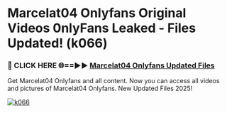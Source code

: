 # Marcelat04 Onlyfans Original Videos 0nlyFans Leaked - Files Updated! (k066)

<h3>🔴 CLICK HERE 🌐==►► <a href="https://tinyurl.com/ehrbuxhb" rel="nofollow">Marcelat04 Onlyfans Updated Files</a></h3>

Get Marcelat04 Onlyfans and all content. Now you can access all videos and pictures of Marcelat04 Onlyfans. New Updated Files 2025!

[![k066](https://i.imgur.com/lVYEuWS.gif)](https://tinyurl.com/ehrbuxhb)
